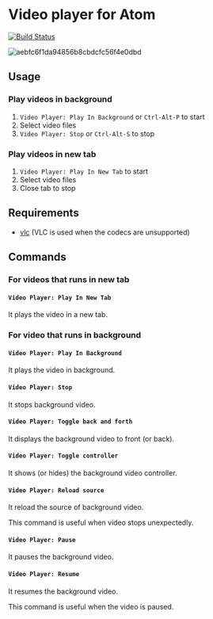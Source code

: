 # Video player for Atom

[![Build Status](https://travis-ci.org/tyage/video-player.svg?branch=master)](https://travis-ci.org/tyage/video-player)

![aebfc6f1da94856b8cbdcfc56f4e0dbd](https://cloud.githubusercontent.com/assets/177858/3700235/a8a91544-13dd-11e4-98f9-7c8448cc2041.gif)

## Usage

### Play videos in background

1. `Video Player: Play In Background` or `Ctrl-Alt-P` to start
2. Select video files
3. `Video Player: Stop` or `Ctrl-Alt-S` to stop

### Play videos in new tab

1. `Video Player: Play In New Tab` to start
2. Select video files
3. Close tab to stop

## Requirements

- [vlc](http://www.videolan.org/vlc/) (VLC is used when the codecs are unsupported)

## Commands

### For videos that runs in new tab

#### `Video Player: Play In New Tab`

It plays the video in a new tab.

### For video that runs in background

#### `Video Player: Play In Background`

It plays the video in background.

#### `Video Player: Stop`

It stops background video.

#### `Video Player: Toggle back and forth`

It displays the background video to front (or back).

#### `Video Player: Toggle controller`

It shows (or hides) the background video controller.

#### `Video Player: Reload source`

It reload the source of background video.

This command is useful when video stops unexpectedly.

#### `Video Player: Pause`

It pauses the background video.

#### `Video Player: Resume`

It resumes the background video.

This command is useful when the video is paused.
